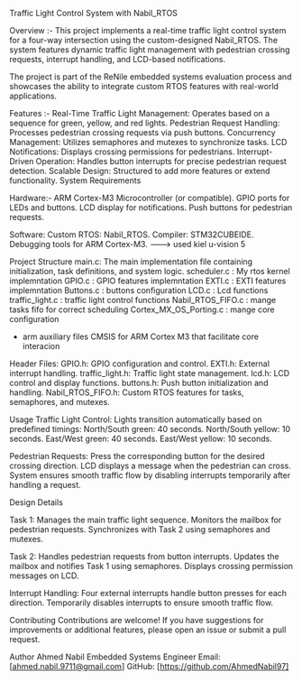 Traffic Light Control System with Nabil_RTOS



Overview :-
This project implements a real-time traffic light control system for a four-way intersection using the custom-designed Nabil_RTOS. The system features dynamic traffic light management with pedestrian crossing requests, interrupt handling, and LCD-based notifications.

The project is part of the ReNile embedded systems evaluation process and showcases the ability to integrate custom RTOS features with real-world applications.


Features :-
Real-Time Traffic Light Management: Operates based on a sequence for green, yellow, and red lights.
Pedestrian Request Handling: Processes pedestrian crossing requests via push buttons.
Concurrency Management: Utilizes semaphores and mutexes to synchronize tasks.
LCD Notifications: Displays crossing permissions for pedestrians.
Interrupt-Driven Operation: Handles button interrupts for precise pedestrian request detection.
Scalable Design: Structured to add more features or extend functionality.
System Requirements



Hardware:-
ARM Cortex-M3 Microcontroller (or compatible).
GPIO ports for LEDs and buttons.
LCD display for notifications.
Push buttons for pedestrian requests.

Software:
Custom RTOS: Nabil_RTOS.
Compiler: STM32CUBEIDE.
Debugging tools for ARM Cortex-M3.    ---> used kiel u-vision 5


Project Structure
main.c: The main implementation file containing initialization, task definitions, and system logic.
scheduler.c : My rtos kernel implemntation
GPIO.c : GPIO features implemntation
EXTI.c : EXTI features implemntation
Buttons.c : buttons configuration
LCD.c : Lcd functions
traffic_light.c : traffic light control functions
Nabil_RTOS_FIFO.c : mange tasks fifo for correct scheduling
Cortex_MX_OS_Porting.c : mange core configuration
+ arm auxiliary files CMSIS for ARM Cortex M3 that facilitate core interacion


Header Files:
GPIO.h: GPIO configuration and control.
EXTI.h: External interrupt handling.
traffic_light.h: Traffic light state management.
lcd.h: LCD control and display functions.
buttons.h: Push button initialization and handling.
Nabil_RTOS_FIFO.h: Custom RTOS features for tasks, semaphores, and mutexes.




Usage
Traffic Light Control:
Lights transition automatically based on predefined timings:
North/South green: 40 seconds.
North/South yellow: 10 seconds.
East/West green: 40 seconds.
East/West yellow: 10 seconds.




Pedestrian Requests:
Press the corresponding button for the desired crossing direction.
LCD displays a message when the pedestrian can cross.
System ensures smooth traffic flow by disabling interrupts temporarily after handling a request.



Design Details

Task 1:
Manages the main traffic light sequence.
Monitors the mailbox for pedestrian requests.
Synchronizes with Task 2 using semaphores and mutexes.



Task 2:
Handles pedestrian requests from button interrupts.
Updates the mailbox and notifies Task 1 using semaphores.
Displays crossing permission messages on LCD.


Interrupt Handling:
Four external interrupts handle button presses for each direction.
Temporarily disables interrupts to ensure smooth traffic flow.



Contributing
Contributions are welcome! If you have suggestions for improvements or additional features, please open an issue or submit a pull request.


Author
Ahmed Nabil
Embedded Systems Engineer
Email: [ahmed.nabil.9711@gmail.com]
GitHub: [https://github.com/AhmedNabil97]

